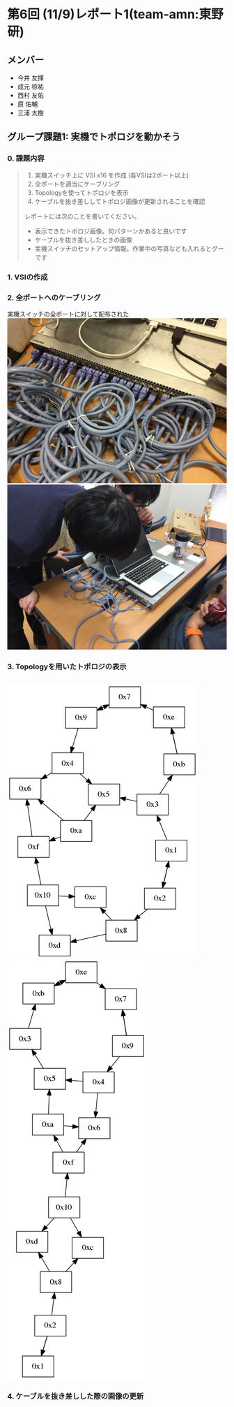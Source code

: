# 第6回 (11/9)レポート1(team-amn:東野研)
## メンバー
* 今井 友揮
* 成元 椋祐
* 西村 友佑
* 原 佑輔
* 三浦 太樹

## グループ課題1: 実機でトポロジを動かそう
### 0. 課題内容
>1. 実機スイッチ上に VSI x16 を作成 (各VSIは2ポート以上)
>2. 全ポートを適当にケーブリング
>3. Topologyを使ってトポロジを表示
>4. ケーブルを抜き差ししてトポロジ画像が更新されることを確認
>
>レポートには次のことを書いてください。
>
>* 表示できたトポロジ画像。何パターンかあると良いです
>* ケーブルを抜き差ししたときの画像
>* 実機スイッチのセットアップ情報。作業中の写真なども入れるとグーです

### 1. VSIの作成
### 2. 全ポートへのケーブリング
実機スイッチの全ポートに対して配布された
![cable2](./img_report/cable2.jpg)
![working](./img_report/working.jpg)
### 3. Topologyを用いたトポロジの表示
```
```
![1-1](./graphs/1-1.png)
![1-2](./graphs/1-2.png)
### 4. ケーブルを抜き差しした際の画像の更新
